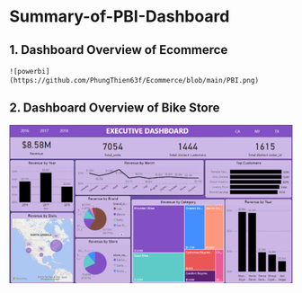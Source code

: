 # Summary-of-PBI-Dashboard

## 1. Dashboard Overview of Ecommerce
    ![powerbi](https://github.com/PhungThien63f/Ecommerce/blob/main/PBI.png)

## 2. Dashboard Overview of Bike Store
   ![powerbi](https://github.com/PhungThien63f/BikeStores/blob/main/images/BikeStore-4.png)
